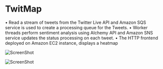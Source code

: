 # TwitMap
• Read a stream of tweets from the Twitter Live API and Amazon SQS service is used to create a processing queue for the Tweets. • Worker threads perform sentiment analysis using Alchemy API and Amazon SNS service updates the status processing on each tweet. • The HTTP frontend deployed on Amazon EC2 instance, displays a heatmap

![ScreenShot](http://s13.postimg.org/dz37p9ew7/imageedit_4_5606715183.jpg)

![ScreenShot](http://s4.postimg.org/h55x1fli5/imageedit_2_9751754738.jpg)
